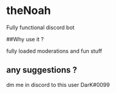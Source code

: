 # theNoah

Fully functional discord bot 

##Why use it ? 

fully loaded moderations and fun stuff 

## any suggestions ? 

dm me in discord to this user DarK#0099
